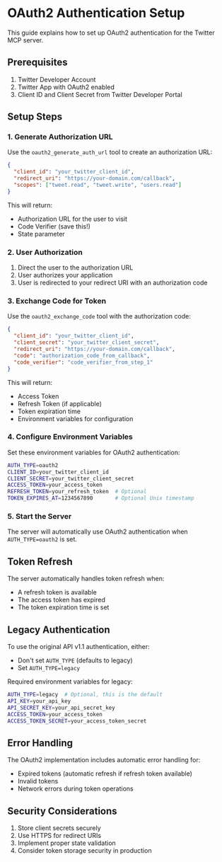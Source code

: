 # OAuth2 Authentication Setup

This guide explains how to set up OAuth2 authentication for the Twitter MCP server.

## Prerequisites

1. Twitter Developer Account
2. Twitter App with OAuth2 enabled
3. Client ID and Client Secret from Twitter Developer Portal

## Setup Steps

### 1. Generate Authorization URL

Use the `oauth2_generate_auth_url` tool to create an authorization URL:

```json
{
  "client_id": "your_twitter_client_id",
  "redirect_uri": "https://your-domain.com/callback",
  "scopes": ["tweet.read", "tweet.write", "users.read"]
}
```

This will return:
- Authorization URL for the user to visit
- Code Verifier (save this!)
- State parameter

### 2. User Authorization

1. Direct the user to the authorization URL
2. User authorizes your application
3. User is redirected to your redirect URI with an authorization code

### 3. Exchange Code for Token

Use the `oauth2_exchange_code` tool with the authorization code:

```json
{
  "client_id": "your_twitter_client_id",
  "client_secret": "your_twitter_client_secret",
  "redirect_uri": "https://your-domain.com/callback",
  "code": "authorization_code_from_callback",
  "code_verifier": "code_verifier_from_step_1"
}
```

This will return:
- Access Token
- Refresh Token (if applicable)
- Token expiration time
- Environment variables for configuration

### 4. Configure Environment Variables

Set these environment variables for OAuth2 authentication:

```bash
AUTH_TYPE=oauth2
CLIENT_ID=your_twitter_client_id
CLIENT_SECRET=your_twitter_client_secret
ACCESS_TOKEN=your_access_token
REFRESH_TOKEN=your_refresh_token  # Optional
TOKEN_EXPIRES_AT=1234567890       # Optional Unix timestamp
```

### 5. Start the Server

The server will automatically use OAuth2 authentication when `AUTH_TYPE=oauth2` is set.

## Token Refresh

The server automatically handles token refresh when:
- A refresh token is available
- The access token has expired
- The token expiration time is set

## Legacy Authentication

To use the original API v1.1 authentication, either:
- Don't set `AUTH_TYPE` (defaults to legacy)
- Set `AUTH_TYPE=legacy`

Required environment variables for legacy:
```bash
AUTH_TYPE=legacy  # Optional, this is the default
API_KEY=your_api_key
API_SECRET_KEY=your_api_secret_key
ACCESS_TOKEN=your_access_token
ACCESS_TOKEN_SECRET=your_access_token_secret
```

## Error Handling

The OAuth2 implementation includes automatic error handling for:
- Expired tokens (automatic refresh if refresh token available)
- Invalid tokens
- Network errors during token operations

## Security Considerations

1. Store client secrets securely
2. Use HTTPS for redirect URIs
3. Implement proper state validation
4. Consider token storage security in production
